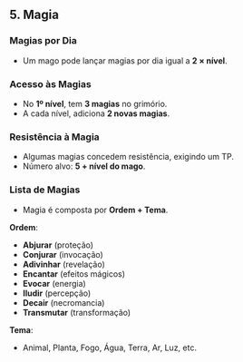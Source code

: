 ## 5. Magia

### Magias por Dia
- Um mago pode lançar magias por dia igual a **2 × nível**.

### Acesso às Magias
- No **1º nível**, tem **3 magias** no grimório.
- A cada nível, adiciona **2 novas magias**.

### Resistência à Magia
- Algumas magias concedem resistência, exigindo um TP.
- Número alvo: **5 + nível do mago**.

### Lista de Magias
- Magia é composta por **Ordem + Tema**.

**Ordem**:
- **Abjurar** (proteção)
- **Conjurar** (invocação)
- **Adivinhar** (revelação)
- **Encantar** (efeitos mágicos)
- **Evocar** (energia)
- **Iludir** (percepção)
- **Decair** (necromancia)
- **Transmutar** (transformação)

**Tema**:
- Animal, Planta, Fogo, Água, Terra, Ar, Luz, etc.